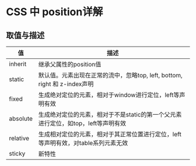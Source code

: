 # CSS 中 position详解

## 取值与描述

| 值 | 描述 |
| -- | -- |
| inherit | 继承父属性的position值 |
| static | 默认值。元素出现在正常的流中，忽略top, left, bottom, right 和 z-index声明 |
| fixed | 生成绝对定位的元素，相对于window进行定位，left等声明有效 |
| absolute | 生成绝对定位的元素，相对于不是static的第一个父元素进行定位，如top，left等声明有效 |
| relative | 生成相对定位的元素，相对于其正常位置进行定位，left等声明有效，对table系列元素无效 |
| sticky | 新特性 |